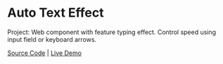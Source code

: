 # Auto Text Effect

Project: Web component with feature typing effect. Control speed using input field or keyboard arrows.

[Source Code](./README.md) | [Live Demo](https://josephgattuso.github.io/50-projects/#/index)
